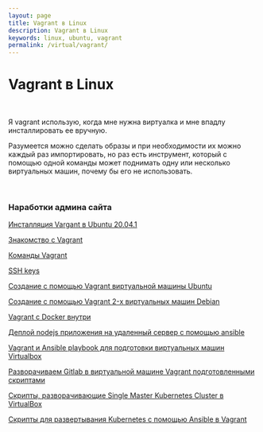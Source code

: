 ```yaml
---
layout: page
title: Vagrant в Linux
description: Vagrant в Linux
keywords: linux, ubuntu, vagrant
permalink: /virtual/vagrant/
---
```


# Vagrant в Linux

<br/>

Я vagrant использую, когда мне нужна виртуалка и мне впадлу инсталлировать ее вручную.

Разумеется можно сделать образы и при необходимости их можно каждый раз импортировать, но раз есть инструмент, который с помощью одной команды может поднимать одну или несколько виртуальных машин, почему бы его не использовать.

<br/>

### Наработки админа сайта

[Инсталляция Vargant в Ubuntu 20.04.1](/virtual/vagrant/setup/ubuntu/)

[Знакомство с Vagrant](/virtual/vagrant/crash-course/)

[Команды Vagrant](/virtual/vagrant/commands/)

[SSH keys](/virtual/vagrant/ssh-keygen/)

[Создание с помощью Vagrant виртуальной машины Ubuntu](/virtual/vagrant/create-ubuntu-vm-by-vagrant/)

[Создание с помощью Vagrant 2-х виртуальных машин Debian](/virtual/vagrant/create-2-debian-vagrant/)

[Vagrant c Docker внутри](/virtual/vagrant/vagrant-with-docker/)

[Деплой nodejs приложения на удаленный сервер с помощью ansible](//gitops.ru/ansible/deploy-node-app-by-ansible/)

[Vagrant и Ansible playbook для подготовки виртуальных машин Virtualbox](/virtual/vagrant/vagrant-ansible-playbook/)

[Разворачиваем Gitlab в виртуальной машине Vagrant подготовленными скриптами](//gitops.ru/tools/cvs/gitlab/vagrant/)

[Скрипты, разворачивающие Single Master Kubernetes Cluster в VirtualBox](https://github.com/webmakaka/vagrant-kubernetes-3-node-cluster-centos7)

[Скрипты для развертывания Kubernetes с помощью Ansible в Vagrant](https://bitbucket.org/sysadm-ru/vagrant-ansible-kubernetes/)
